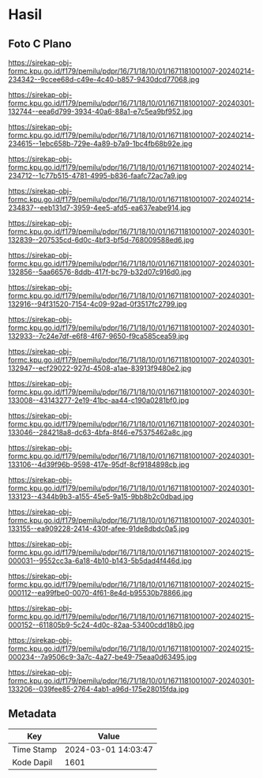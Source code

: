 # Hasil

## Foto C Plano

https://sirekap-obj-formc.kpu.go.id/f179/pemilu/pdpr/16/71/18/10/01/1671181001007-20240214-234342--9ccee68d-c49e-4c40-b857-9430dcd77068.jpg

https://sirekap-obj-formc.kpu.go.id/f179/pemilu/pdpr/16/71/18/10/01/1671181001007-20240301-132744--eea6d799-3934-40a6-88a1-e7c5ea9bf952.jpg

https://sirekap-obj-formc.kpu.go.id/f179/pemilu/pdpr/16/71/18/10/01/1671181001007-20240214-234615--1ebc658b-729e-4a89-b7a9-1bc4fb68b92e.jpg

https://sirekap-obj-formc.kpu.go.id/f179/pemilu/pdpr/16/71/18/10/01/1671181001007-20240214-234712--1c77b515-4781-4995-b836-faafc72ac7a9.jpg

https://sirekap-obj-formc.kpu.go.id/f179/pemilu/pdpr/16/71/18/10/01/1671181001007-20240214-234837--eeb131d7-3959-4ee5-afd5-ea637eabe914.jpg

https://sirekap-obj-formc.kpu.go.id/f179/pemilu/pdpr/16/71/18/10/01/1671181001007-20240301-132839--207535cd-6d0c-4bf3-bf5d-768009588ed6.jpg

https://sirekap-obj-formc.kpu.go.id/f179/pemilu/pdpr/16/71/18/10/01/1671181001007-20240301-132856--5aa66576-8ddb-417f-bc79-b32d07c916d0.jpg

https://sirekap-obj-formc.kpu.go.id/f179/pemilu/pdpr/16/71/18/10/01/1671181001007-20240301-132916--94f31520-7154-4c09-92ad-0f3517fc2799.jpg

https://sirekap-obj-formc.kpu.go.id/f179/pemilu/pdpr/16/71/18/10/01/1671181001007-20240301-132933--7c24e7df-e6f8-4f67-9650-f9ca585cea59.jpg

https://sirekap-obj-formc.kpu.go.id/f179/pemilu/pdpr/16/71/18/10/01/1671181001007-20240301-132947--ecf29022-927d-4508-a1ae-83913f9480e2.jpg

https://sirekap-obj-formc.kpu.go.id/f179/pemilu/pdpr/16/71/18/10/01/1671181001007-20240301-133008--43143277-2e19-41bc-aa44-c190a0281bf0.jpg

https://sirekap-obj-formc.kpu.go.id/f179/pemilu/pdpr/16/71/18/10/01/1671181001007-20240301-133046--284218a8-dc63-4bfa-8f46-e75375462a8c.jpg

https://sirekap-obj-formc.kpu.go.id/f179/pemilu/pdpr/16/71/18/10/01/1671181001007-20240301-133106--4d39f96b-9598-417e-95df-8cf9184898cb.jpg

https://sirekap-obj-formc.kpu.go.id/f179/pemilu/pdpr/16/71/18/10/01/1671181001007-20240301-133123--4344b9b3-a155-45e5-9a15-9bb8b2c0dbad.jpg

https://sirekap-obj-formc.kpu.go.id/f179/pemilu/pdpr/16/71/18/10/01/1671181001007-20240301-133155--ea909228-2414-430f-afee-91de8dbdc0a5.jpg

https://sirekap-obj-formc.kpu.go.id/f179/pemilu/pdpr/16/71/18/10/01/1671181001007-20240215-000031--9552cc3a-6a18-4b10-b143-5b5dad4f446d.jpg

https://sirekap-obj-formc.kpu.go.id/f179/pemilu/pdpr/16/71/18/10/01/1671181001007-20240215-000112--ea99fbe0-0070-4f61-8e4d-b95530b78866.jpg

https://sirekap-obj-formc.kpu.go.id/f179/pemilu/pdpr/16/71/18/10/01/1671181001007-20240215-000152--611805b9-5c24-4d0c-82aa-53400cdd18b0.jpg

https://sirekap-obj-formc.kpu.go.id/f179/pemilu/pdpr/16/71/18/10/01/1671181001007-20240215-000234--7a9506c9-3a7c-4a27-be49-75eaa0d63495.jpg

https://sirekap-obj-formc.kpu.go.id/f179/pemilu/pdpr/16/71/18/10/01/1671181001007-20240301-133206--039fee85-2764-4ab1-a96d-175e28015fda.jpg


## Metadata

| Key        | Value               |
| ---------- | ------------------- |
| Time Stamp | 2024-03-01 14:03:47 |
| Kode Dapil | 1601                |



